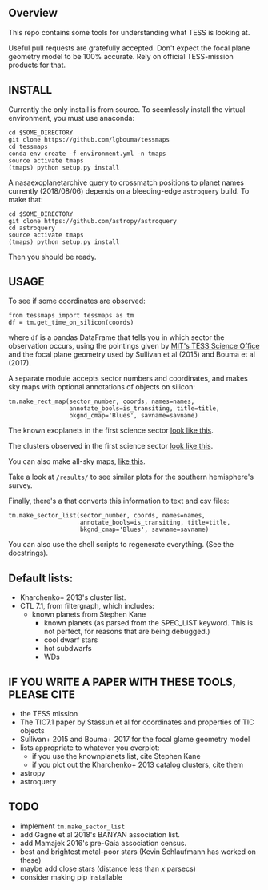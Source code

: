 Overview
----------

This repo contains some tools for understanding what TESS is looking at.

Useful pull requests are gratefully accepted. Don't expect the focal plane
geometry model to be 100% accurate. Rely on official TESS-mission products for
that.

INSTALL
----------
Currently the only install is from source. To seemlessly install the virtual
environment, you must use anaconda:

```
cd $SOME_DIRECTORY
git clone https://github.com/lgbouma/tessmaps
cd tessmaps
conda env create -f environment.yml -n tmaps
source activate tmaps
(tmaps) python setup.py install
```

A nasaexoplanetarchive query to crossmatch positions to planet names currently
(2018/08/06) depends on a bleeding-edge `astroquery` build. To make that:
```
cd $SOME_DIRECTORY
git clone https://github.com/astropy/astroquery
cd astroquery
source activate tmaps
(tmaps) python setup.py install
```
Then you should be ready.


USAGE
----------
To see if some coordinates are observed:
```
from tessmaps import tessmaps as tm
df = tm.get_time_on_silicon(coords)
```
where `df` is a pandas DataFrame that tells you in which sector the observation
occurs, using the pointings given by
[MIT's TESS Science Office](https://tess.mit.edu/tess-pointing) and the focal
plane geometry used by Sullivan et al (2015) and Bouma et al (2017).

A separate module accepts sector numbers and coordinates, and makes sky maps
with optional annotations of objects on silicon:
```
tm.make_rect_map(sector_number, coords, names=names,
                 annotate_bools=is_transiting, title=title,
                 bkgnd_cmap='Blues', savname=savname)

```
The known exoplanets in the first science sector
[look like this](https://github.com/lgbouma/tessmaps/blob/master/results/tess_rectmap_knownplanets_sector0.png).

The clusters observed in the first science sector
[look like this](https://github.com/lgbouma/tessmaps/blob/master/results/tess_rectmap_kharchenko13_sector0.png).

You can also make all-sky maps,
[like this](https://github.com/lgbouma/tessmaps/blob/master/results/tess_pointings_radec_south_top250k.png).

Take a look at `/results/` to see similar plots for the southern hemisphere's
survey.

Finally, there's a that converts this information to text and csv files:
```
tm.make_sector_list(sector_number, coords, names=names,
                    annotate_bools=is_transiting, title=title,
                    bkgnd_cmap='Blues', savname=savname)

```

You can also use the shell scripts to regenerate everything. (See the docstrings).


Default lists:
----------
* Kharchenko+ 2013's cluster list.
* CTL 7.1, from filtergraph, which includes:
  * known planets from Stephen Kane
	* known planets (as parsed from the SPEC\_LIST keyword. This is not perfect,
      for reasons that are being debugged.)
	* cool dwarf stars
	* hot subdwarfs
	* WDs


IF YOU WRITE A PAPER WITH THESE TOOLS, PLEASE CITE
----------
* the TESS mission
* The TIC7.1 paper by Stassun et al for coordinates and properties of TIC objects
* Sullivan+ 2015 and Bouma+ 2017 for the focal glame geometry model
* lists appropriate to whatever you overplot:
  * if you use the knownplanets list, cite Stephen Kane
  * if you plot out the Kharchenko+ 2013 catalog clusters, cite them
* astropy
* astroquery


TODO
----------
* implement `tm.make_sector_list`
* add Gagne et al 2018's BANYAN association list.
* add Mamajek 2016's pre-Gaia association census.
* best and brightest metal-poor stars (Kevin Schlaufmann has worked on these)
* maybe add close stars (distance less than _x_ parsecs)
* consider making pip installable
